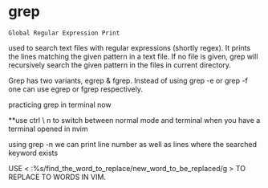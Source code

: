 # grep
    Global Regular Expression Print

used to search text files with regular expressions (shortly regex). It prints the lines matching the given pattern in a text file. If no file is given, grep will recursively search the given pattern in the files in current directory.

Grep has two variants, egrep & fgrep.
Instead of using grep -e or grep -f one can use egrep or fgrep respectively.

practicing grep in terminal now

**use ctrl \ n to switch between normal mode and terminal when you have a terminal opened in nvim

using grep -n <text searching> <file name> we can print line number as well as lines where the searched keyword exists

USE < :%s/find_the_word_to_replace/new_word_to_be_replaced/g > 
TO REPLACE TO WORDS IN VIM.


